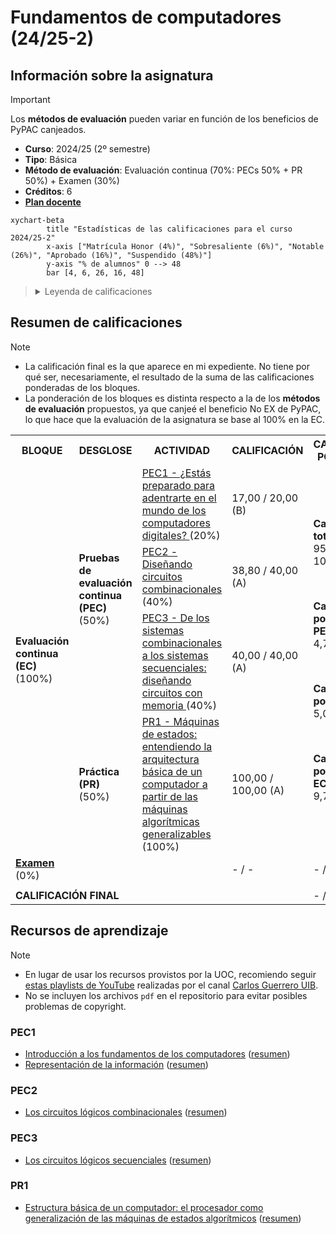 # Fundamentos de computadores (24/25-2)

## Información sobre la asignatura

>[!IMPORTANT]
>Los **métodos de evaluación** pueden variar en función de los beneficios de PyPAC canjeados.

- **Curso**: 2024/25 (2º semestre)
- **Tipo**: Básica
- **Método de evaluación**: Evaluación continua (70%: PECs 50% + PR 50%) + Examen (30%)
- **Créditos**: 6
- [**Plan docente**](https://apps.uoc.edu/PlaDocent/PlaDocent?Semestre=20242&SignatureCode=75.562&Context=3&Locale=es)

```mermaid
xychart-beta
		title "Estadísticas de las calificaciones para el curso 2024/25-2"
		x-axis ["Matrícula Honor (4%)", "Sobresaliente (6%)", "Notable (26%)", "Aprobado (16%)", "Suspendido (48%)"]
		y-axis "% de alumnos" 0 --> 48
		bar [4, 6, 26, 16, 48]
```

><details>
>	<summary>Leyenda de calificaciones</summary>
>
>	- **Matrícula de Honor (M)**: 9 a 10
>	- **Sobresaliente (EX)**: 9 a 10
>	- **Notable (NO)**: 7 a 8,99
>	- **Aprobado (A)**: 5 a 6,99
>	- **Suspendido (SU)**: 0 a 4,99
></details>

## Resumen de calificaciones

>[!NOTE]
>- La calificación final es la que aparece en mi expediente. No tiene por qué ser, necesariamente, el resultado de la suma de las calificaciones ponderadas de los bloques.
>- La ponderación de los bloques es distinta respecto a la de los **métodos de evaluación** propuestos, ya que canjeé el beneficio No EX de PyPAC, lo que hace que la evaluación de la asignatura se base al 100% en la EC.

<table>
	<tr>
		<th>BLOQUE</th>
		<th>DESGLOSE</th>
		<th>ACTIVIDAD</th>
		<th>CALIFICACIÓN</th>
		<th>CALIFICACIÓN PONDERADA</th>
	</tr>
	<tr>
		<td rowspan="4">
			<strong>Evaluación continua (EC)</strong> (100%)
		</td>
		<td rowspan="3">
			<strong>
				Pruebas de evaluación continua (PEC)
			</strong>
			(50%)
		</td>
		<td>
			<a href="pec1">
				PEC1 - ¿Estás preparado para adentrarte en el mundo de los computadores digitales?
			</a> (20%)
		</td>
		<td>
			17,00 / 20,00 (B)
		</td>
		<td rowspan="4">
			<p>
				<strong>Calificación total PECs</strong>:
				<br>
				95,80 / 100,00
			</p>
			<br>
			<p>
				<strong>Calificación ponderada PECs</strong>:
				<br>
				4,79 / 5,00
			</p>
			<br>
			<p>
				<strong>Calificación ponderada PR</strong>:
				<br>
				5,00 / 5,00
			</p>
			<br>
			<p>
				<strong>Calificación ponderada EC</strong>:
				<br>
				9,79 / 10,00
			</p>
		</td>
	</tr>
	<tr>
		<td>
			<a href="pec2">
				PEC2 - Diseñando circuitos combinacionales
			</a> (40%)
		</td>
		<td>
			38,80 / 40,00 (A)
		</td>
	</tr>
	<tr>
		<td>
			<a href="pec3">
				PEC3 - De los sistemas combinacionales a los sistemas secuenciales: diseñando circuitos con memoria
			</a> (40%)
		</td>
		<td>
			40,00 / 40,00 (A)
		</td>
	</tr>
	<tr>
		<td>
			<strong>Práctica (PR)</strong> 
			(50%)
		</td>	
		<td>
			<a href="pr1">
				PR1 - Máquinas de estados: entendiendo la arquitectura básica de un computador a partir de las máquinas algorítmicas generalizables
			</a> (100%)
		</td>
		<td>100,00 / 100,00 (A)</td>
	</tr>
	<tr>
		<td>
			<a href="examen">
				<strong>Examen</strong>
			</a> (0%)
		</td>
		<td colspan="2"></td>
		<td>- / -</td>
		<td>- / -</td>
	</tr>
	<tr>
		<td colspan="4">
		</td>
		<td></td>
	</tr>
	<tr>
		<td colspan="4">
			<strong>CALIFICACIÓN FINAL</strong>
		</td>
		<td>- / 10,00 ( )</td>
	</tr>
</table>

## Recursos de aprendizaje

>[!NOTE]
>- En lugar de usar los recursos provistos por la UOC, recomiendo seguir [estas playlists de YouTube](https://www.youtube.com/@carlosguerrerouib6095/playlists) realizadas por el canal [Carlos Guerrero UIB](https://www.youtube.com/@carlosguerrerouib6095).
>- No se incluyen los archivos `pdf` en el repositorio para evitar posibles problemas de copyright.

### PEC1

- [Introducción a los fundamentos de los computadores](http://cvapp.uoc.edu/autors/MostraPDFMaterialAction.do?id=163597&hash=a3d202a21bbd987bcfdbd5d776fa43055248db91bf102dc2236fe32f68d046dc) ([resumen](pec1/recursos/introduccion_a_los_fundamentos_de_los_computadores_resumen.md))
- [Representación de la información](http://cvapp.uoc.edu/autors/MostraPDFMaterialAction.do?id=215618&hash=b0ce9d7416c3a91666d084bf823e8406a4abdcc0e2787d3d1024d81137e6796f) ([resumen](pec1/recursos/representacion_de_la_informacion_resumen.md))

### PEC2

- [Los circuitos lógicos combinacionales](http://cvapp.uoc.edu/autors/MostraPDFMaterialAction.do?id=215620&hash=dcd88579656e2413ea29712f929c6a1bb3fea6655c0dc503f4246beef6e558a2) ([resumen](pec2/recursos/los_circuitos_logicos_combinacionales_resumen.md))

### PEC3

- [Los circuitos lógicos secuenciales](http://cvapp.uoc.edu/autors/MostraPDFMaterialAction.do?id=215619&hash=d25026dd14b3ee362d765576d3893c40b200af038100e77bc444144a21df7985) ([resumen](pec3/recursos/los_circuitos_logicos_secuenciales_resumen.md))

### PR1

- [Estructura básica de un computador: el procesador como generalización de las máquinas de estados algorítmicos](https://materials.campus.uoc.edu/daisy/Materials/PID_00279131/pdf/PID_00279131.pdf) ([resumen](pec4/recursos/estructura_basica_de_un_computador_resumen.md))